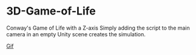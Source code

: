 # 3D-Game-of-Life
Conway's Game of Life with a Z-axis
Simply adding the script to the main camera in an empty  Unity scene creates the simulation.

[Gif](https://i.imgur.com/nNAu7aj.gif)
